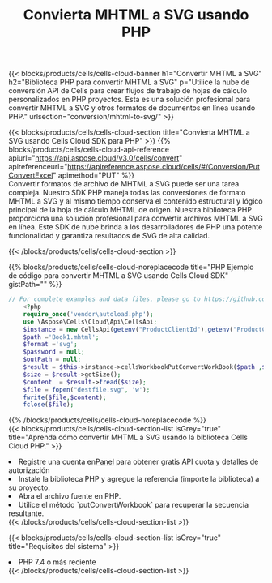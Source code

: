 ﻿---
title:  Convierta MHTML a SVG usando PHP
description:  Utilizar el SDK de la nube Aspose.Cells para PHP para convertir un archivo de formato MHTML a un archivo de formato SVG.
kwords: Excel, Convert MHTML to SVG, REST, PHP
howto: How to convert MHTML to SVG using Aspose.Cells Cloud PHP library.
---
{{< blocks/products/cells/cells-cloud-banner h1="Convertir MHTML a SVG" h2="Biblioteca PHP para convertir MHTML a SVG" p="Utilice la nube de conversión API de Cells para crear flujos de trabajo de hojas de cálculo personalizados en PHP proyectos. Esta es una solución profesional para convertir MHTML a SVG y otros formatos de documentos en línea usando PHP." urlsection="conversion/mhtml-to-svg/" >}}

{{< blocks/products/cells/cells-cloud-section title="Convierta MHTML a SVG usando Cells Cloud SDK para PHP" >}}
{{% blocks/products/cells/cells-cloud-api-reference apiurl="https://api.aspose.cloud/v3.0/cells/convert" apireferenceurl="https://apireference.aspose.cloud/cells/#/Conversion/PutConvertExcel" apimethod="PUT" %}}
<br/>
Convertir formatos de archivo de MHTML a SVG puede ser una tarea compleja. Nuestro SDK PHP maneja todas las conversiones de formato MHTML a SVG y al mismo tiempo conserva el contenido estructural y lógico principal de la hoja de cálculo MHTML de origen. Nuestra biblioteca PHP proporciona una solución profesional para convertir archivos MHTML a SVG en línea. Este SDK de nube brinda a los desarrolladores de PHP una potente funcionalidad y garantiza resultados de SVG de alta calidad.

{{< /blocks/products/cells/cells-cloud-section >}}

{{% blocks/products/cells/cells-cloud-noreplacecode title="PHP Ejemplo de código para convertir MHTML a SVG usando Cells Cloud SDK" gistPath="" %}}
 
```php
// For complete examples and data files, please go to https://github.com/aspose-cells-cloud/aspose-cells-cloud-php/
    <?php
    require_once('vendor\autoload.php');
    use \Aspose\Cells\Cloud\Api\CellsApi;
    $instance = new CellsApi(getenv("ProductClientId"),getenv("ProductClientSecret"));
    $path ='Book1.mhtml';    
    $format ='svg';
    $password = null;
    $outPath = null;      
    $result = $this->instance->cellsWorkbookPutConvertWorkBook($path ,$format, $password,  $outPath);
    $size = $result->getSize();
    $content  = $result->fread($size);
    $file = fopen("destfile.svg", 'w');
    fwrite($file,$content);
    fclose($file);
```
 
{{% /blocks/products/cells/cells-cloud-noreplacecode %}}
<br/>
{{< blocks/products/cells/cells-cloud-section-list isGrey="true" title="Aprenda cómo convertir MHTML a SVG usando la biblioteca Cells Cloud PHP." >}}
<li> Registre una cuenta en<a href="https://dashboard.aspose.cloud/">Panel</a> para obtener gratis API cuota y detalles de autorización</li>
<li>Instale la biblioteca PHP y agregue la referencia (importe la biblioteca) a su proyecto.</li>
<li>Abra el archivo fuente en PHP.</li>
<li>Utilice el método `putConvertWorkbook` para recuperar la secuencia resultante.</li>
{{< /blocks/products/cells/cells-cloud-section-list >}}

{{< blocks/products/cells/cells-cloud-section-list isGrey="true" title="Requisitos del sistema" >}}
<li>PHP 7.4 o más reciente</li>
{{< /blocks/products/cells/cells-cloud-section-list >}}

